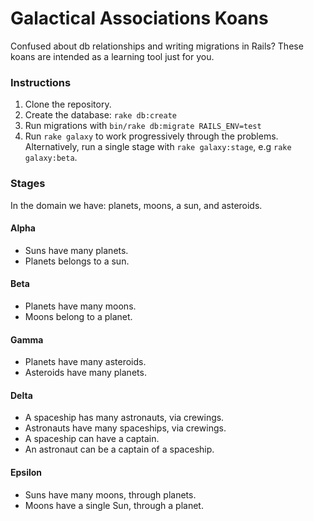 # Galactical Associations Koans
Confused about db relationships and writing migrations in Rails? These koans are intended as a learning tool just for you.

### Instructions
1. Clone the repository.
2. Create the database: `rake db:create`
3. Run migrations with `bin/rake db:migrate RAILS_ENV=test`
4. Run `rake galaxy` to work progressively through the problems. Alternatively, run a single stage with `rake galaxy:stage`, e.g `rake galaxy:beta`.

### Stages
In the domain we have: planets, moons, a sun, and asteroids.

#### Alpha
- Suns have many planets.
- Planets belongs to a sun.

#### Beta
- Planets have many moons.
- Moons belong to a planet.

#### Gamma
- Planets have many asteroids.
- Asteroids have many planets.

#### Delta
- A spaceship has many astronauts, via crewings.
- Astronauts have many spaceships, via crewings.
- A spaceship can have a captain.
- An astronaut can be a captain of a spaceship.

#### Epsilon 
- Suns have many moons, through planets.
- Moons have a single Sun, through a planet.

